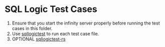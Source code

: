 # SQL Logic Test Cases

1. Ensure that you start the infinity server properly before running the test cases in this folder. 
2. Use [sqllogictest](https://www.sqlite.org/sqllogictest/doc/trunk/about.wiki) to run each test case file.
3. OPTIONAL [sqllogictest-rs](https://github.com/risinglightdb/sqllogictest-rs)
